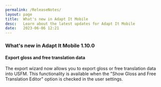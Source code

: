 ```yaml
---
permalink: /ReleaseNotes/
layout: page
title:  What's new in Adapt It Mobile
desc:   Learn about the latest updates for Adapt It Mobile
date:   2023-06-06 12:21
---
```


### What's new in Adapt It Mobile 1.10.0

#### Export gloss and free translation data

The export wizard now allows you to export gloss or free translation data into USFM. This functionality is available when the "Show Gloss and Free Translation Editor" option is checked in the user settings.
